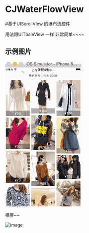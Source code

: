 # CJWaterFlowView
#基于UIScrollView 的瀑布流控件

用法跟UITbaleView 一样 非常简单~~~~

## 示例图片
![image](https://github.com/ClegeJJ/CJWaterFlowView/raw/master/Image/image.gif) 

横屏~~

![image](https://github.com/ClegeJJ/CJWaterFlowView/master/raw/Image/image2.gif) 
